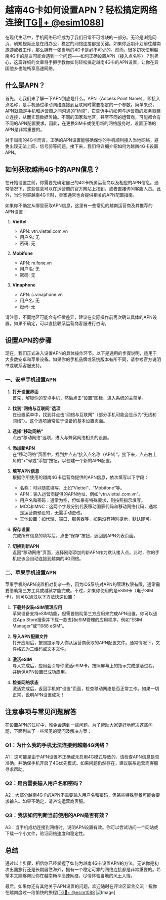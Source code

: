 # 越南4G卡如何设置APN？轻松搞定网络连接[[TG💪+ @esim1088](https://t.me/s/esim1088)]

在现代生活中，手机网络已经成为了我们日常不可或缺的一部分。无论是浏览网页、刷短视频还是在线办公，稳定的网络连接都是关键。如果你近期计划前往越南旅游或者工作，那么拥有一张当地的4G卡是必不可少的。然而，很多初次使用越南4G卡的朋友可能会遇到一个问题——如何正确设置APN（接入点名称）？别担心，这篇详细的文章将手把手教你如何轻松搞定越南4G卡的APN设置，让你在异国他乡也能畅享高速网络。

## 什么是APN？

首先，让我们来了解一下APN到底是什么。APN（Access Point Name），即接入点名称，是手机通过移动网络连接到互联网时需要指定的一个参数。简单来说，APN就像是手机和运营商之间沟通的“桥梁”，它告诉手机如何与运营商的服务器建立连接，从而实现数据传输。不同的国家和地区，甚至不同的运营商，可能都会有不同的APN配置要求。因此，在更换SIM卡或使用新的网络服务时，设置正确的APN是非常重要的。

对于越南的4G卡而言，正确的APN设置能够确保你的手机顺利接入当地网络，避免出现无法上网、信号弱等问题。接下来，我们将详细介绍如何为越南4G卡设置APN。

## 如何获取越南4G卡的APN信息？

在开始设置之前，你需要先确定自己的4G卡所属运营商以及相应的APN信息。通常情况下，这些信息可以在运营商的官方网站上找到，或者直接询问客服人员。此外，当你购买越南4G卡时，卖家通常也会提供相关的APN配置指南。

如果你不确定从哪里获取APN信息，这里有一些常见的越南运营商及其推荐的APN设置：

1. **Viettel**  
   - APN: vtn.viettel.com.vn  
   - 用户名: 无  
   - 密码: 无  

2. **Mobifone**  
   - APN: m.fone.vn  
   - 用户名: 无  
   - 密码: 无  

3. **Vinaphone**  
   - APN: c.vinaphone.vn  
   - 用户名: 无  
   - 密码: 无  

请注意，不同地区可能会有细微差异，建议在实际操作前再次确认具体的APN设置。如果不确定，可以直接联系运营商客服进行咨询。

## 设置APN的步骤

现在，我们正式进入设置APN的具体操作环节。以下是通用的步骤说明，适用于大多数安卓和苹果设备。如果你的手机品牌或系统版本有所不同，请参考官方说明书或联系客服支持。

### 一、安卓手机设置APN

1. **打开设置界面**  
   首先，解锁你的安卓手机，然后点击“设置”图标，进入系统的主菜单。

2. **找到“网络与互联网”选项**  
   在设置菜单中，找到并点击“网络与互联网”（部分手机可能会显示为“无线和网络”）。这个选项通常位于设备的基本设置页面。

3. **选择“移动网络”**  
   点击“移动网络”选项，进入与蜂窝网络相关的设置。

4. **添加新APN**  
   在“移动网络”页面中，找到并点击“接入点名称（APN）”。接下来，点击右上角的“+”号或“添加”按钮，以创建一个新的APN配置。

5. **填写APN信息**  
   根据你所使用的越南4G卡运营商提供的APN信息，依次填写以下字段：
   - 名称：可以随意填写，比如“Viettel”、“Mobifone”等。
   - APN：输入运营商提供的APN地址，例如“vtn.viettel.com.vn”。
   - 用户名和密码：通常为空，但如果有特殊要求，则按照指示填写。
   - MCC和MNC：这两个字段分别代表移动国家代码和移动网络代码，通常是运营商预设的，无需手动更改。
   - 其他设置：如代理、端口、服务器等，如果没有特别提示，默认即可。

6. **保存设置**  
   完成所有信息的填写后，点击“保存”按钮，返回到APN列表页面。

7. **切换到新APN**  
   返回“移动网络”页面，选择刚刚添加的新APN作为默认接入点。此时，你的手机应该会自动连接到越南的4G网络。

### 二、苹果手机设置APN

苹果手机的APN设置相对复杂一些，因为iOS系统对APN的管理权限有限，通常需要借助第三方工具或越狱才能完成。不过，如果你使用的是eSIM卡（电子SIM卡），则可以通过以下方法快速设置：

1. **下载并安装eSIM管理应用**  
   苹果设备支持eSIM功能，但需要借助第三方应用来完成APN设置。你可以通过App Store搜索并下载一款支持eSIM管理的应用程序，例如“ESIM Manager”或“1088 eSIM”。

2. **导入APN配置文件**  
   打开应用后，按照提示导入你从运营商获取的APN配置文件。通常情况下，文件格式为二维码或文本文件。

3. **激活eSIM**  
   导入完成后，应用会引导你激活eSIM卡。按照屏幕上的指示完成激活过程，并确保APN设置已成功应用。

4. **检查网络状态**  
   激活完成后，返回手机的“设置”页面，检查移动网络是否正常工作。如果一切正常，说明APN设置成功！

## 注意事项与常见问题解答

在设置APN的过程中，难免会遇到一些问题。为了帮助大家更好地解决这些问题，下面列举了一些常见的疑问及解决方案：

### Q1：为什么我的手机无法连接到越南4G网络？
A1：这可能是由于APN设置不正确或未启用4G模式导致的。请检查APN信息是否准确，并确保手机开启了4G优先模式。如果问题仍然存在，建议联系运营商客服寻求帮助。

### Q2：是否需要输入用户名和密码？
A2：大部分越南4G卡的APN不需要输入用户名和密码，但某些特殊套餐可能会要求输入。如果不确定，请咨询运营商客服。

### Q3：我该如何判断当前使用的APN是否有效？
A3：当手机成功连接到网络时，说明APN设置有效。你可以尝试访问一个网站或下载一个小文件，验证网络速度和稳定性。

## 总结

通过以上步骤，相信你已经掌握了如何为越南4G卡设置APN的方法。无论你是初次出国旅行还是长期居住海外，拥有一个稳定可靠的网络连接都是非常重要的。希望本文能够帮助你在越南畅享高速网络，尽情体验当地的风土人情。

最后，如果你还有其他关于APN设置的问题，欢迎随时在评论区留言交流！祝你在越南度过一段愉快的旅程[[TG💪+ @esim1088](https://t.me/s/esim1088) ![Image](https://i.postimg.cc/4NQfJmqS/Snipaste-2025-05-13-00-14-12.png)]